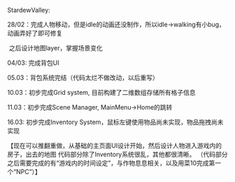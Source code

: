 StardewValley:

28/02：完成人物移动，但是idle的动画还没制作，所以idle->walking有小bug，动画弄好了即可修复

​			  之后设计地图layer，掌握场景变化

04/03: 完成背包UI

05.03：背包系统完结（代码太烂不做改动，以后重写）

10.03：初步完成Grid system, 目前构建了二维数组存储所有格子信息

11.03：初步完成Scene Manager, MainMenu->Home的跳转

16.03: 初步完成Inventory System，鼠标左键使用物品尚未实现，物品拖拽尚未实现

【现在可以推翻重做，从基础的主页面UI设计开始，然后设计人物进入游戏内的房子，出去的地图
代码部分除了Inventory系统很乱，其他都很清晰。
（代码部分之后需要完成的有“游戏内的时间设定”，与作物息息相关，以及用菜10完成第一个“NPC”）】
